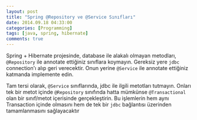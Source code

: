 ```yaml
---
layout: post
title: "Spring @Repository ve @Service Sınıfları"
date: 2014.09.18 04:33:00
categories: [Programming]
tags: [java, spring, hibernate]
comments: true
---
```

Spring + Hibernate projesinde, database ile alakalı olmayan metodları, `@Repository` ile annotate ettiğiniz sınıflara koymayın. Gereksiz yere `jdbc` connection'ı alıp geri verecektir. Onun yerine `@Service` ile annotate ettiğiniz katmanda implemente edin.

Tam tersi olarak, `@Service` sınıflarında, jdbc ile ilgili metotları tutmayın. Onları tek bir metot içinde `@Repository` sınıfında hatta mümkünse `@Transactional` olan bir sınıf/metot içerisinde gerçekleştirin. Bu işlemlerin hem aynı Transaction içinde olmasını hem de tek bir `jdbc` bağlantısı üzerinden tamamlanmasını sağlayacaktır
